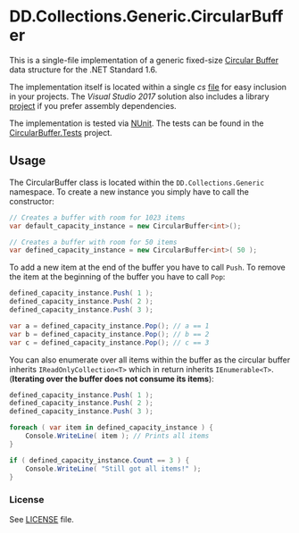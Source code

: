 # DD.Collections.Generic.CircularBuffer

This is a single-file implementation of a generic fixed-size [Circular Buffer](https://en.wikipedia.org/wiki/Circular_buffer) data structure for the .NET Standard 1.6.

The implementation itself is located within a single *cs* [file](SharedCode/CircularBuffer.cs) for easy inclusion in your projects. The *Visual Studio 2017* solution also includes a library [project](CircularBuffer/CircularBuffer.csproj) if you prefer assembly dependencies.

The implementation is tested via [NUnit](http://nunit.org). The tests can be found in the [CircularBuffer.Tests](CircularBuffer.Tests/CircularBuffer.Tests.csproj) project.

## Usage

The CircularBuffer class is located within the `DD.Collections.Generic` namespace. To create a new instance you simply have to call the constructor:

```cs
// Creates a buffer with room for 1023 items
var default_capacity_instance = new CircularBuffer<int>();

// Creates a buffer with room for 50 items
var defined_capacity_instance = new CircularBuffer<int>( 50 );
```

To add a new item at the end of the buffer you have to call `Push`. To remove the item at the beginning of the buffer you have to call `Pop`:

```cs
defined_capacity_instance.Push( 1 );
defined_capacity_instance.Push( 2 );
defined_capacity_instance.Push( 3 );

var a = defined_capacity_instance.Pop(); // a == 1
var b = defined_capacity_instance.Pop(); // b == 2
var c = defined_capacity_instance.Pop(); // c == 3
```

You can also enumerate over all items within the buffer as the circular buffer inherits `IReadOnlyCollection<T>` which in return inherits `IEnumerable<T>`. (**Iterating over the buffer does not consume its items**):

```cs
defined_capacity_instance.Push( 1 );
defined_capacity_instance.Push( 2 );
defined_capacity_instance.Push( 3 );

foreach ( var item in defined_capacity_instance ) {
    Console.WriteLine( item ); // Prints all items
}

if ( defined_capacity_instance.Count == 3 ) {
    Console.WriteLine( "Still got all items!" );
}
```

### License

See [LICENSE](LICENSE) file.
